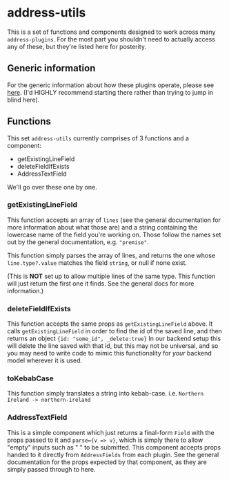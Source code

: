 # address-utils

This is a set of functions and components designed to work across many `address-plugins`. For the most part you shouldn't need to actually access any of these, but they're listed here for posterity.

## Generic information
For the generic information about how these plugins operate, please see [here](https://github.com/openlibraryenvironment/address-plugin-generic/blob/master/README.md). (I'd HIGHLY recommend starting there rather than trying to jump in blind here).

## Functions
This set `address-utils` currently comprises of 3 functions and a component:
- getExistingLineField
- deleteFieldIfExists
- AddressTextField

We'll go over these one by one.

### getExistingLineField
This function  accepts an array of `lines` (see the general documentation for more information about what those are) and a string containing the lowercase name of the field you're working on. Those follow the names set out by the general documentation, e.g. `"premise"`.

This function simply parses the array of lines, and returns the one whose `line.type?.value` matches the field `string`, or null if none exist.

(This is **NOT** set up to allow multiple lines of the same type. This function will just return the first one it finds. See the general docs for more information.)

### deleteFieldIfExists
This function accepts the same props as `getExistingLineField` above. It calls `getExistingLineField` in order to find the id of the saved line, and then returns an object `{id: "some_id", _delete:true}` In our backend setup this will delete the line saved with that id, but this may not be universal, and so you may need to write code to mimic this functionality for _your_ backend model wherever it is used.

### toKebabCase
This function simply translates a string into kebab-case.
i.e.
`Northern Ireland -> northern-ireland`

### AddressTextField
This is a simple component which just returns a final-form `Field` with the props passed to it and `parse={v => v}`, which is simply there to allow "empty" inputs such as " " to be submitted. This component accepts props handed to it directly from `AddressFields` from each plugin. See the general documentation for the props expected by that component, as they are simply passed through to here.

